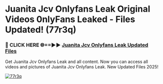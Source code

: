 # Juanita Jcv Onlyfans Leak Original Videos 0nlyFans Leaked - Files Updated! (77r3q)

<h3>🔴 CLICK HERE 🌐==►► <a href="https://tinyurl.com/3hn5wdd3" rel="nofollow">Juanita Jcv Onlyfans Leak Updated Files</a></h3>

Get Juanita Jcv Onlyfans Leak and all content. Now you can access all videos and pictures of Juanita Jcv Onlyfans Leak. New Updated Files 2025!

[![77r3q](https://i.imgur.com/4HnBqBT.gif)](https://tinyurl.com/3hn5wdd3)
